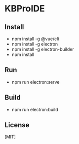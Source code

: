 
# KBProIDE

## Install
- npm install -g @vue/cli
- npm install -g electron
- npm install -g electron-builder
- npm install

## Run
- npm run electron:serve

## Build
- npm run electron:build

## License

[MIT]